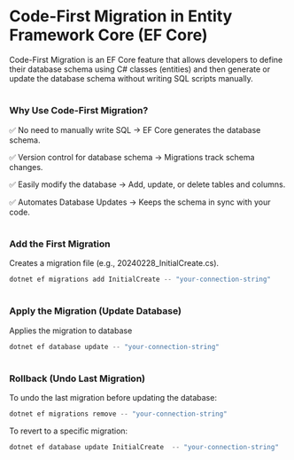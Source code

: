 # Code-First Migration in Entity Framework Core (EF Core)
Code-First Migration is an EF Core feature that allows developers to define their database schema using C# classes (entities) and then generate or update the database schema without writing SQL scripts manually.

# <h3>Why Use Code-First Migration?</h3>
<p>✅ No need to manually write SQL → EF Core generates the database schema.</p>
<p>✅ Version control for database schema → Migrations track schema changes.</p>
<p>✅ Easily modify the database → Add, update, or delete tables and columns.</p>
<p>✅ Automates Database Updates → Keeps the schema in sync with your code.</p>

# <h3>Add the First Migration</h3>
Creates a migration file (e.g., 20240228_InitialCreate.cs).
```csharp
dotnet ef migrations add InitialCreate -- "your-connection-string"
```

# <h3>Apply the Migration (Update Database)</h3>
Applies the migration to database
```csharp
dotnet ef database update -- "your-connection-string"
```

# <h3>Rollback (Undo Last Migration)</h3>
To undo the last migration before updating the database:
```csharp
dotnet ef migrations remove -- "your-connection-string"
```

To revert to a specific migration:
```csharp
dotnet ef database update InitialCreate  -- "your-connection-string"
```
